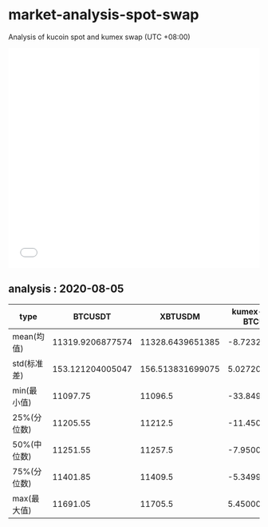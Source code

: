 # market-analysis-spot-swap
Analysis of kucoin spot and kumex swap (UTC +08:00)

<iframe width="100%" height="440" src="./data.html" frameborder="no" border="0" scrolling="no"></iframe>

## analysis : 2020-08-05

type | BTCUSDT | XBTUSDM | kumex-XBTUSDM-BTCUSDT_arb
---|---|---|---
mean(均值) | 11319.9206877574 | 11328.6439651385 | -8.72327738550563
std(标准差) | 153.121204005047 | 156.513831699075 | 5.02720134825187
min(最小值) | 11097.75 | 11096.5 | -33.8499999999985
25%(分位数) | 11205.55 | 11212.5 | -11.4500000000007
50%(中位数) | 11251.55 | 11257.5 | -7.95000000000073
75%(分位数) | 11401.85 | 11409.5 | -5.34999999999854
max(最大值) | 11691.05 | 11705.5 | 5.45000000000073
